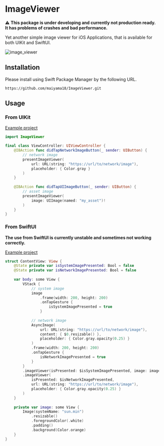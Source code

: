 # ImageViewer

:warning: **This package is under developing and currently not production ready. It has problems of crashes and bad performance.**

Yet another simple image viewer for iOS Applications, that is available for both UIKit and SwiftUI.

![image_viewer](https://user-images.githubusercontent.com/22269397/169675704-a5f4001b-01e2-4109-b3a1-1dcdb42de845.gif)

## Installation

Please install using Swift Package Manager by the following URL.

```
https://github.com/maiyama18/ImageViewer.git
```

## Usage

### From UIKit

[Example project](https://github.com/maiyama18/ImageViewer/tree/main/Examples/ImageViewerSwiftUIExample/ImageViewerSwiftUIExample)

```swift
import ImageViewer

final class ViewController: UIViewController {
    @IBAction func didTapNetworkImageButton(_ sender: UIButton) {
        // network image
        presentImageViewer(
            url: URL(string: "https://url/to/network/image"),
            placeholder: { Color.gray }
        )
    }
    
    @IBAction func didTapUIImageButton(_ sender: UIButton) {
        // asset image
        presentImageViewer(
            image: UIImage(named: "my_asset")!
        )
    }
}
```

### From SwiftUI

**The use from SwiftUI is currently unstable and sometimes not working correctly.**

[Example project](https://github.com/maiyama18/ImageViewer/tree/main/Examples/ImageViewerSwiftUIExample)

```swift
struct ContentView: View {
    @State private var isSystemImagePresented: Bool = false
    @State private var isNetworkImagePresented: Bool = false
    
    var body: some View {
        VStack {
            // system image
            image
                .frame(width: 200, height: 200)
                .onTapGesture {
                    isSystemImagePresented = true
                }
            
            // network image
            AsyncImage(
                url: URL(string: "https://url/to/network/image"),
                content: { $0.resizable() },
                placeholder: { Color.gray.opacity(0.25) }
            )
            .frame(width: 200, height: 200)
            .onTapGesture {
                isNetworkImagePresented = true
            }
        }
        .imageViewer(isPresented: $isSystemImagePresented, image: image)
        .imageViewer(
            isPresented: $isNetworkImagePresented,
            url: URL(string: "https://url/to/network/image"),
            placeholder: { Color.gray.opacity(0.25) }
        )
    }
    
    private var image: some View {
        Image(systemName: "sun.min")
            .resizable()
            .foregroundColor(.white)
            .padding()
            .background(Color.orange)
    }
}
```
